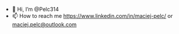 - 👋 Hi, I’m @Pelc314
- 📫 How to reach me https://www.linkedin.com/in/maciej-pelc/ or maciej.pelc@outlook.com

<!---
Pelc314/Pelc314 is a ✨ special ✨ repository because its `README.md` (this file) appears on your GitHub profile.
You can click the Preview link to take a look at your changes.
--->
